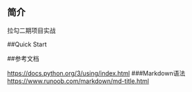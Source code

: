 ## 简介

拉勾二期项目实战

##Quick Start

##参考文档

https://docs.python.org/3/using/index.html
###Markdown语法
https://www.runoob.com/markdown/md-title.html
